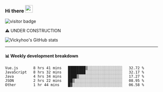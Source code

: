 ### Hi there <a href="https://www.gautamkrishnar.com/"><img src="https://media.giphy.com/media/hvRJCLFzcasrR4ia7z/giphy.gif" width="25px"></a>

![visitor badge](https://visitor-badge.glitch.me/badge?page_id=vickyhoo.vickyhoo&left_color=black&right_color=cornflowerblue)

⚠️ UNDER CONSTRUCTION

![Vickyhoo's GitHub stats](https://github-readme-stats.vercel.app/api?username=vickyhoo&theme=react&show_icons=true&count_private=true)

---

#### :bar_chart: Weekly development breakdown

<!--START_SECTION:waka-->

```text
Vue.js       8 hrs 41 mins   ████████▒░░░░░░░░░░░░░░░░   32.72 %
JavaScript   8 hrs 32 mins   ████████░░░░░░░░░░░░░░░░░   32.17 %
Java         4 hrs 34 mins   ████▒░░░░░░░░░░░░░░░░░░░░   17.27 %
JSON         2 hrs 22 mins   ██▒░░░░░░░░░░░░░░░░░░░░░░   08.95 %
Other        1 hr 44 mins    █▓░░░░░░░░░░░░░░░░░░░░░░░   06.58 %
```

<!--END_SECTION:waka-->


<!--
**vickyhoo/vickyhoo** is a ✨ _special_ ✨ repository because its `README.md` (this file) appears on your GitHub profile.

Here are some ideas to get you started:

- 🔭 I’m currently working on ...
- 🌱 I’m currently learning ...
- 👯 I’m looking to collaborate on ...
- 🤔 I’m looking for help with ...
- 💬 Ask me about ...
- 📫 How to reach me: ...
- 😄 Pronouns: ...
- ⚡ Fun fact: ...
-->
